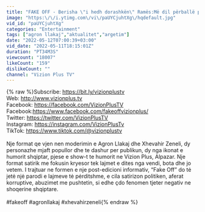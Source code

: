 ```yaml
---
title: "FAKE OFF - Berisha \"i hedh dorashkën\" Ramës:Më dil përballë po ta mbajti - 11 Maj 2022 - Vizion Plus"
image: "https:\/\/i.ytimg.com\/vi\/paUYCjuhtXg\/hqdefault.jpg"
vid_id: "paUYCjuhtXg"
categories: "Entertainment"
tags: ["agron llakaj","aktualitet","argetim"]
date: "2022-05-12T07:00:39+03:00"
vid_date: "2022-05-11T18:15:01Z"
duration: "PT34M3S"
viewcount: "18007"
likeCount: "159"
dislikeCount: ""
channel: "Vizion Plus TV"
---
```

{% raw %}Subscribe: <a rel="nofollow" target="blank" href="https://bit.ly/vizionplustv">https://bit.ly/vizionplustv</a><br />Web: <a rel="nofollow" target="blank" href="http://www.vizionplus.tv">http://www.vizionplus.tv</a> <br />Facebook: <a rel="nofollow" target="blank" href="https://facebook.com/VizionPlusTV">https://facebook.com/VizionPlusTV</a><br />Facebook:<a rel="nofollow" target="blank" href="https://www.facebook.com/fakeoffvizionplus/">https://www.facebook.com/fakeoffvizionplus/</a><br />Twitter: <a rel="nofollow" target="blank" href="https://twitter.com/VizionPlusTV">https://twitter.com/VizionPlusTV</a><br />Instagram: <a rel="nofollow" target="blank" href="https://instagram.com/VizionPlusTv">https://instagram.com/VizionPlusTv</a> <br />TikTok: <a rel="nofollow" target="blank" href="https://www.tiktok.com/@vizionplustv">https://www.tiktok.com/@vizionplustv</a> <br /><br />Nje format qe vjen nen moderimin e Agron Llakaj dhe Xhevahir Zeneli, dy personazhe mjaft popullor dhe te dashur per publikun, dy nga ikonat e humorit shqiptar, pjese e show-t te humorit ne Vizion Plus, Alpazar. Nje format satirik me fokusin kryesor tek lajmet e dites nga vendi, bota dhe jo vetem. I trajtuar ne formen e nje post-edicioni informativ, “Fake Off” do tė jetė njė parodi e lajmeve tė pėrditshme, e cila satirizon politiken, aferat korruptive, abuzimet me pushtetin, si edhe çdo fenomen tjeter negativ ne shoqerine shqiptare. <br /><br />#fakeoff #agronllakaj #xhevahirzeneli{% endraw %}
